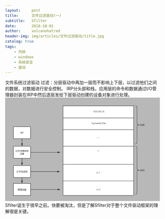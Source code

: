 ```yaml
---
layout:     post
title:      文件过滤驱动(一)
subtitle:   Sfilter
date:       2018-10-01
author:     volcanohatred
header-img: img/articles/文件过滤驱动/title.jpg
catalog: true
tags:
    - 内核
    - windows
    - 系统安全
    - 驱动
---
```

文件系统过滤驱动
过滤：分层驱动中再加一层而不影响上下层，以过滤他们之间的数据，对数据进行安全控制。
IRP分头部和栈，应用层的命令和数据通过I/O管理器封装在IRP中然后逐层发给下层驱动创建的设备对象进行处理。
![文件过滤](https://raw.githubusercontent.com/volcanohatred/volcanohatred.github.io/master/img/articles/文件过滤驱动/1/图片1.png)  
Sfilter诞生于很早之前。快要被淘汰，但是了解Sfilter对于整个文件驱动框架的理解很是关键。